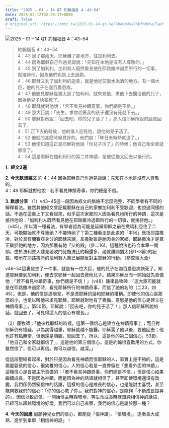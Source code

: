 ```yaml
---
title: "2025 – 01 – 14 QT 約翰福音 4：43~54"
date: 2025-04-12T02:20:17+0800
draft: false
# original_url: https://cmtc.tw/2025-01-14-qt-%e7%b4%84%e7%bf%b0%e7%a6%8f%e9%9f%b3-4%ef%bc%9a4354
---
```


![2025 – 01 – 14 QT 約翰福音 4：43\~54](/images/qt.jpg  "2025 – 01 – 14 QT 約翰福音 4：43\~54")

> 約翰福音 4：43\~54  
> 4：43 過了那兩天，耶穌離了那地方，往加利利去。  
> 4：44 因為耶穌自己作過見證說：「先知在本地是沒有人尊敬的。」  
> 4：45 到了加利利，加利利人既然看見他在耶路撒冷過節所行的一切事，就接待他，因為他們也是上去過節。  
> 4：46 耶穌又到了加利利的迦拿，就是他從前變水為酒的地方。有一個大臣，他的兒子在迦百農患病。  
> 4：47 他聽見耶穌從猶太到了加利利，就來見他，求他下去醫治他的兒子，因為他兒子快要死了。  
> 4：48 耶穌就對他說：「若不看見神蹟奇事，你們總是不信。」  
> 4：49 那大臣說：「先生，求你趁著我的孩子還沒有死就下去。」  
> 4：50 耶穌對他說：「回去吧，你的兒子活了！」那人信耶穌所說的話就回去了。  
> 4：51 正下去的時候，他的僕人迎見他，說他的兒子活了。  
> 4：52 他就問甚麼時候見好的。他們說：「昨日未時熱就退了。」  
> 4：53 他便知道這正是耶穌對他說「你兒子活了」的時候；他自己和全家就都信了。  
> 4：54 這是耶穌在加利利行的第二件神蹟，是他從猶太回去以後行的。

**1.  經文3遍**

**2. 今天默想經文**
約 4：44 因為耶穌自己作過見證說：先知在本地是沒有人尊敬的。  
4：48 耶穌就對他說：若不看見神蹟奇事，你們總是不信。

**3. 默想分享**
（1）v43\~45這一段因為經文的脈絡不怎麼完整，不同學者有不同的解釋看法。雖然其他經文曾記載耶穌在自己的家鄉加利利不受歡迎，也說過同樣的話。不過在這裏上下文看起來，似乎這次家鄉的人因為看見祂所行的神蹟，這次是接待他的：「加利利人既然看見他在耶路撒冷過節所行的一切事，就接待他。」（v45）。所以第一種看法，有學者認為可能是延續耶穌之前在撒瑪利亞住了二天，可能開始就不尊重祂？不接待祂了？第二種看法是此處的「本地」應指耶路撒冷，對於具有彌賽亞身分的耶穌來說，拿撒勒雖是祂肉身的家鄉，耶路撒冷才是真正屬於祂的地方，因為那裏有祂「父的殿」(參二16)。這種說法也符合本章一開頭，由於法利賽人聽見祂收門徒施洗比約翰還多，祂就離開猶太(參1\~3節)的記載，暗示在耶路撒冷的法利賽人業已展開反對主耶穌的行動。（參查經大全）

v46\~54這裏發生了一件事，就是有一位大臣，他的兒子在迦百農患病快死了，知道耶穌要到加利利，便去求耶穌一起回去救他兒子。結果耶穌反而一開始就先責備他：「若不看見神蹟奇事，你們總是不信！」（v48）康來昌牧師：「這大臣可能就是在耶路撒冷過節時，看見耶穌所行的神蹟奇事，而信了祂的名的（二23，四45）。但是，他的信是憑眼見，不是憑耶穌的話和耶穌的權柄。即使他的信心是那麼的小，也足以叫他來求見耶穌，耶穌就對他有了責備，意思是他的信心是建立在神蹟奇事上。第50節，耶穌說：『回去吧，你的兒子活了！』那人信耶穌所說的話，就回去了。可見得這人的信心有增長。」

（2）康牧師：「他來找耶穌的時候，這第一個信心是建立在神蹟奇事上；而且對耶穌仍有懷疑，以為病得越重，耶穌就越不能醫。耶穌罵了他以後，要他回去；他也許有點無奈，但他還是順服，就回去了。所以，這是他的第二個信心。53節，「他自己和全家就都信了」，這是他的第三個信心。這是約翰很喜歡用的方式，你雖然信了，但可以再信。你可以越信，越深。」

從這段聖經看起來，對於只是因為看見神蹟而信耶穌的人，事實上是不夠的，這是屬靈嬰孩的信心，很幼稚的信心。人的信心若是一直停留在「想看外面的神蹟」，這種信心是會被主所責備的：「若不看見神蹟奇事，你們總是不信。」但是信心如果繼續成長，不是因為神蹟，而是因為神的話語就相信了，甚至即使環境還沒有改變，我們卻仍然堅信神的話語，這樣的信心是成長的信心，也是能討主喜悅，甚至能夠救我們的信心：「你的信心救了你」。我們對神的信心，是能夠「不斷成長提昇的」，因信以致於信。一開始信主時靠環境，等生命成長時就單純相信神的話語，已經可以超越環境的好壞。我們可以自己省察，我們的信心是屬於那一種？

**4. 今天的回應**
誠願神兒女們的信心，都能從「信神蹟」、「信環境」，逐漸長大成熟，進步到單單「相信神的話」！
